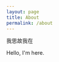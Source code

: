 ```yaml
---
layout: page
title: About
permalink: /about
---
```

<div class="iam">
	<p> 我思故我在 </p>
</div>
Hello, I'm here.
